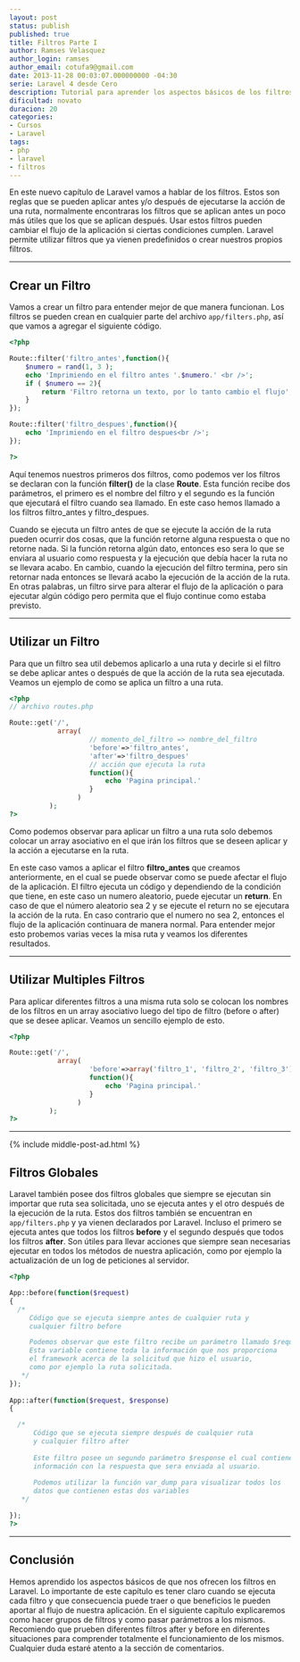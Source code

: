 ```yaml
---
layout: post
status: publish
published: true
title: Filtros Parte I
author: Ramses Velasquez
author_login: ramses
author_email: cotufa9@gmail.com
date: 2013-11-28 00:03:07.000000000 -04:30
serie: Laravel 4 desde Cero
description: Tutorial para aprender los aspectos básicos de los filtros en Laravel 4
dificultad: novato
duracion: 20
categories:
- Cursos
- Laravel
tags:
- php
- laravel
- filtros
---
```

<p>En este nuevo capítulo de Laravel vamos a hablar de los filtros. Estos son reglas que se pueden aplicar antes y/o después de ejecutarse la acción de una ruta, normalmente encontraras los filtros que se aplican antes un poco más útiles que los que se aplican después. Usar estos filtros pueden cambiar el flujo de la aplicación si ciertas condiciones cumplen. Laravel permite utilizar filtros que ya vienen predefinidos o crear nuestros propios filtros.</p>

<hr />

<h2>Crear un Filtro</h2>

<p>Vamos a crear un filtro para entender mejor de que manera funcionan. Los filtros se pueden crean en cualquier parte del archivo <code>app/filters.php</code>, así que vamos a agregar el siguiente código.</p>

```php 
<?php

Route::filter('filtro_antes',function(){
    $numero = rand(1, 3 );
    echo 'Imprimiendo en el filtro antes '.$numero.' <br />';
    if ( $numero == 2){
        return 'Filtro retorna un texto, por lo tanto cambio el flujo';
    }
});

Route::filter('filtro_despues',function(){
    echo 'Imprimiendo en el filtro despues<br />';
});

?>
```

<p>Aquí tenemos nuestros primeros dos filtros, como podemos ver los filtros se declaran con la función <strong>filter()</strong> de la clase <strong>Route</strong>. Esta función recibe dos parámetros, el primero es el nombre del filtro y el segundo es la función que ejecutará el filtro cuando sea llamado. En este caso hemos llamado a los filtros filtro_antes y filtro_despues.</p>

<p>Cuando se ejecuta un filtro antes de que se ejecute la acción de la ruta pueden ocurrir dos cosas, que la función retorne alguna respuesta o que no retorne nada. Si la función retorna algún dato, entonces eso sera lo que se enviara al usuario como respuesta y la ejecución que debía hacer la ruta no se llevara acabo. En cambio, cuando la ejecución del filtro termina, pero sin retornar nada entonces se llevará acabo la ejecución de la acción de la ruta. En otras palabras, un filtro sirve para alterar el flujo de la aplicación o para ejecutar algún código pero permita que el flujo continue como estaba previsto.</p>

<hr />

<h2>Utilizar un Filtro</h2>

<p>Para que un filtro sea util debemos aplicarlo a una ruta y decirle si el filtro se debe aplicar antes o después de que la acción de la ruta sea ejecutada. Veamos un ejemplo de como se aplica un filtro a una ruta.</p>

```php 
<?php
// archivo routes.php

Route::get('/', 
            array(  
                    // momento_del_filtro => nombre_del_filtro
                    'before'=>'filtro_antes',
                    'after'=>'filtro_despues'
                    // acción que ejecuta la ruta
                    function(){
                        echo 'Pagina principal.'
                    }
                 )
          );
?>
```

<p>Como podemos observar para aplicar un filtro a una ruta solo debemos colocar un array asociativo en el que irán los filtros que se deseen aplicar y la acción a ejecutarse en la ruta.</p>

<p>En este caso vamos a aplicar el filtro <strong>filtro_antes</strong> que creamos anteriormente, en el cual se puede observar como se puede afectar el flujo de la aplicación. El filtro ejecuta un código y dependiendo de la condición que tiene, en este caso un numero aleatorio, puede ejecutar un <strong>return</strong>. En caso de que el número aleatorio sea 2 y se ejecute el return no se ejecutara la acción de la ruta. En caso contrario que el numero no sea 2, entonces el flujo de la aplicación continuara de manera normal. Para entender mejor esto probemos varias veces la misa ruta y veamos los diferentes resultados.</p>

<hr />

<h2>Utilizar Multiples Filtros</h2>

<p>Para aplicar diferentes filtros a una misma ruta solo se colocan los nombres de los filtros en un array asociativo luego del tipo de filtro (before o after) que se desee aplicar. Veamos un sencillo ejemplo de esto.</p>

```php 
<?php

Route::get('/', 
            array(  
                    'before'=>array('filtro_1', 'filtro_2', 'filtro_3'),
                    function(){
                        echo 'Pagina principal.'
                    }
                 )
          );
?>
```

<hr />
{% include middle-post-ad.html %}

<h2>Filtros Globales</h2>

<p>Laravel también posee dos filtros globales que siempre se ejecutan sin importar que ruta sea solicitada, uno se ejecuta antes y el otro después de la ejecución de la ruta. Estos dos filtros también se encuentran en <code>app/filters.php</code> y ya vienen declarados por Laravel. Incluso el primero se ejecuta antes que todos los filtros <strong>before</strong> y el segundo después que todos los filtros <strong>after</strong>. Son útiles para llevar acciones que siempre sean necesarias ejecutar en todos los métodos de nuestra aplicación, como por ejemplo la actualización de un log de peticiones al servidor.</p>

```php 
<?php

App::before(function($request)
{
  /*
     Código que se ejecuta siempre antes de cualquier ruta y 
     cualquier filtro before

     Podemos observar que este filtro recibe un parámetro llamado $request
     Esta variable contiene toda la información que nos proporciona 
     el framework acerca de la solicitud que hizo el usuario, 
     como por ejemplo la ruta solicitada. 
   */
});
 
App::after(function($request, $response)
{

  /*
      Código que se ejecuta siempre después de cualquier ruta
      y cualquier filtro after
      
      Este filtro posee un segundo parámetro $response el cual contiene
      información con la respuesta que sera enviada al usuario. 
      
      Podemos utilizar la función var_dump para visualizar todos los 
      datos que contienen estas dos variables 
   */

});
?>
```

<hr />

<h2>Conclusión</h2>

<p>Hemos aprendido los aspectos básicos de que nos ofrecen los filtros en Laravel. Lo importante de este capítulo es tener claro cuando se ejecuta cada filtro y que consecuencia puede traer o que beneficios le pueden aportar al flujo de nuestra aplicación. En el siguiente capítulo explicaremos como hacer grupos de filtros y como pasar parámetros a los mismos. Recomiendo que prueben diferentes filtros after y before en diferentes situaciones para comprender totalmente el funcionamiento de los mismos. Cualquier duda estaré atento a la sección de comentarios.</p>

